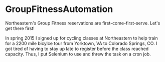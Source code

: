 # GroupFitnessAutomation
Northeastern's Group Fitness reservations are first-come-first-serve.  Let's get there first!

In spring 2015 I signed up for cycling classes at Northeastern to help train for a 2200 mile bicylce tour from Yorktown, VA
to Colorado Springs, CO.  I got tired of having to stay up late to register before the class reached capacity.
Thus, I put Selenium to use and threw the task on a cron job.
